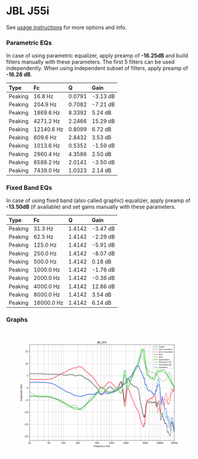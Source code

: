 # JBL J55i
See [usage instructions](https://github.com/jaakkopasanen/AutoEq#usage) for more options and info.

### Parametric EQs
In case of using parametric equalizer, apply preamp of **-16.25dB** and build filters manually
with these parameters. The first 5 filters can be used independently.
When using independent subset of filters, apply preamp of **-16.28 dB**.

| Type    | Fc         |      Q | Gain     |
|:--------|:-----------|:-------|:---------|
| Peaking | 16.8 Hz    | 0.0791 | -3.13 dB |
| Peaking | 204.9 Hz   | 0.7082 | -7.21 dB |
| Peaking | 1869.6 Hz  | 8.3392 | 5.24 dB  |
| Peaking | 4271.2 Hz  | 2.2466 | 15.29 dB |
| Peaking | 12140.6 Hz | 0.8099 | 6.72 dB  |
| Peaking | 609.6 Hz   | 2.8432 | 3.53 dB  |
| Peaking | 1013.6 Hz  | 0.5352 | -1.59 dB |
| Peaking | 2960.4 Hz  | 4.3586 | 2.50 dB  |
| Peaking | 6589.2 Hz  | 2.0141 | -3.50 dB |
| Peaking | 7439.0 Hz  | 1.0323 | 2.14 dB  |

### Fixed Band EQs
In case of using fixed band (also called graphic) equalizer, apply preamp of **-13.50dB**
(if available) and set gains manually with these parameters.

| Type    | Fc         |      Q | Gain     |
|:--------|:-----------|:-------|:---------|
| Peaking | 31.3 Hz    | 1.4142 | -3.47 dB |
| Peaking | 62.5 Hz    | 1.4142 | -2.29 dB |
| Peaking | 125.0 Hz   | 1.4142 | -5.91 dB |
| Peaking | 250.0 Hz   | 1.4142 | -8.07 dB |
| Peaking | 500.0 Hz   | 1.4142 | 0.18 dB  |
| Peaking | 1000.0 Hz  | 1.4142 | -1.76 dB |
| Peaking | 2000.0 Hz  | 1.4142 | -0.36 dB |
| Peaking | 4000.0 Hz  | 1.4142 | 12.86 dB |
| Peaking | 8000.0 Hz  | 1.4142 | 3.54 dB  |
| Peaking | 16000.0 Hz | 1.4142 | 6.14 dB  |

### Graphs
![](./JBL%20J55i.png)